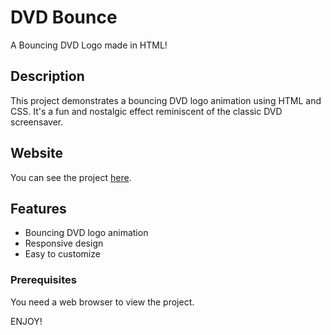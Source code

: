 # DVD Bounce

A Bouncing DVD Logo made in HTML!

## Description

This project demonstrates a bouncing DVD logo animation using HTML and CSS. It's a fun and nostalgic effect reminiscent of the classic DVD screensaver.

## Website

You can see the project [here](https://micahthepro.github.io/DVD-Bounce).

## Features

- Bouncing DVD logo animation
- Responsive design
- Easy to customize

### Prerequisites

You need a web browser to view the project.

ENJOY!
